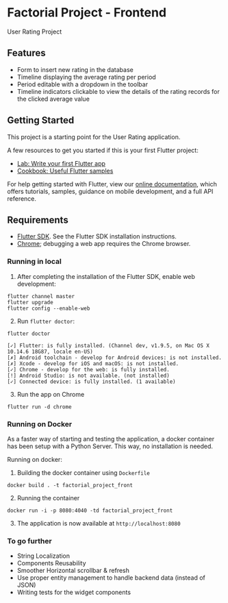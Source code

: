 # Factorial Project - Frontend

User Rating Project

## Features
- Form to insert new rating in the database
- Timeline displaying the average rating per period
- Period editable with a dropdown in the toolbar
- Timeline indicators clickable to view the details of the rating records for the clicked average value

## Getting Started

This project is a starting point for the User Rating application.

A few resources to get you started if this is your first Flutter project:

- [Lab: Write your first Flutter app](https://flutter.dev/docs/get-started/codelab)
- [Cookbook: Useful Flutter samples](https://flutter.dev/docs/cookbook)

For help getting started with Flutter, view our
[online documentation](https://flutter.dev/docs), which offers tutorials,
samples, guidance on mobile development, and a full API reference.

## Requirements

- [Flutter SDK](https://flutter.dev/docs/get-started/install). See the Flutter SDK installation instructions.
- [Chrome](https://www.google.com/chrome/?brand=CHBD&gclid=CjwKCAiAws7uBRAkEiwAMlbZjlVMZCxJDGAHjoSpoI_3z_HczSbgbMka5c9Z521R89cDoBM3zAluJRoCdCEQAvD_BwE&gclsrc=aw.ds); debugging a web app requires the Chrome browser.

### Running in local
1. After completing the installation of the Flutter SDK, enable web development: 
```
flutter channel master
flutter upgrade
flutter config --enable-web
```
2. Run `flutter doctor`:
```
flutter doctor

[✓] Flutter: is fully installed. (Channel dev, v1.9.5, on Mac OS X 10.14.6 18G87, locale en-US)
[✗] Android toolchain - develop for Android devices: is not installed.
[✗] Xcode - develop for iOS and macOS: is not installed.
[✓] Chrome - develop for the web: is fully installed.
[!] Android Studio: is not available. (not installed)
[✓] Connected device: is fully installed. (1 available)
```
3. Run the app on Chrome
```
flutter run -d chrome
```

### Running on Docker
As a faster way of starting and testing the application, a docker container has been setup with a Python Server.
This way, no installation is needed.

Running on docker: 
1. Building the docker container using `Dockerfile`
```
docker build . -t factorial_project_front
```
2. Running the container
```
docker run -i -p 8080:4040 -td factorial_project_front
```
3. The application is now available at `http://localhost:8080`

### To go further
- String Localization
- Components Reusability
- Smoother Horizontal scrollbar & refresh
- Use proper entity management to handle backend data (instead of JSON)
- Writing tests for the widget components
